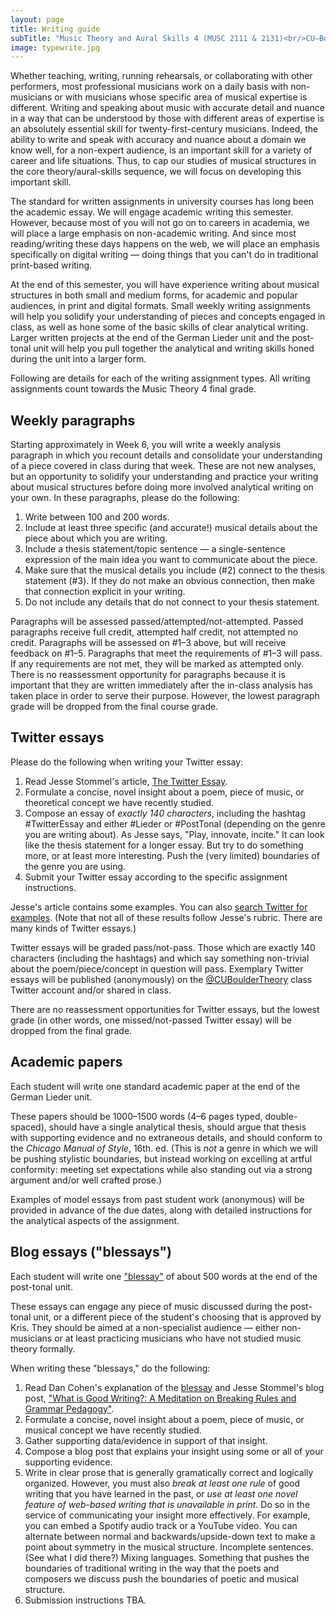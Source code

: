 ```yaml
---
layout: page
title: Writing guide
subTitle: "Music Theory and Aural Skills 4 (MUSC 2111 & 2131)<br/>CU–Boulder, Spring 2016<br/>Kris Shaffer, Ph.D. – coordinator"
image: typewrite.jpg
---
```


Whether teaching, writing, running rehearsals, or collaborating with other performers, most professional musicians work on a daily basis with non-musicians or with musicians whose specific area of musical expertise is different. Writing and speaking about music with accurate detail and nuance in a way that can be understood by those with different areas of expertise is an absolutely essential skill for twenty-first-century musicians. Indeed, the ability to write and speak with accuracy and nuance about a domain we know well, for a non-expert audience, is an important skill for a variety of career and life situations. Thus, to cap our studies of musical structures in the core theory/aural-skills sequence, we will focus on developing this important skill. 

The standard for written assignments in university courses has long been the academic essay. We will engage academic writing this semester. However, because most of you will not go on to careers in academia, we will place a large emphasis on non-academic writing. And since most reading/writing these days happens on the web, we will place an emphasis specifically on digital writing ― doing things that you can't do in traditional print-based writing. 

At the end of this semester, you will have experience writing about musical structures in both small and medium forms, for academic and popular audiences, in print and digital formats. Small weekly writing assignments will help you solidify your understanding of pieces and concepts engaged in class, as well as hone some of the basic skills of clear analytical writing. Larger written projects at the end of the German Lieder unit and the post-tonal unit will help you pull together the analytical and writing skills honed during the unit into a larger form.

Following are details for each of the writing assignment types. All writing assignments count towards the Music Theory 4 final grade.

## Weekly paragraphs

Starting approximately in Week 6, you will write a weekly analysis paragraph in which you recount details and consolidate your understanding of a piece covered in class during that week. These are not new analyses, but an opportunity to solidify your understanding and practice your writing about musical structures before doing more involved analytical writing on your own. In these paragraphs, please do the following:

1. Write between 100 and 200 words.  
2. Include at least three specific (and accurate!) musical details about the piece about which you are writing.  
3. Include a thesis statement/topic sentence ― a single-sentence expression of the main idea you want to communicate about the piece.  
4. Make sure that the musical details you include (#2) connect to the thesis statement (#3). If they do not make an obvious connection, then make that connection explicit in your writing.  
5. Do not include any details that do not connect to your thesis statement.  

Paragraphs will be assessed passed/attempted/not-attempted. Passed paragraphs receive full credit, attempted half credit, not attempted no credit. Paragraphs will be assessed on #1–3 above, but will receive feedback on #1–5. Paragraphs that meet the requirements of #1–3 will pass. If any requirements are not met, they will be marked as attempted only. There is no reassessment opportunity for paragraphs because it is important that they are written immediately after the in-class analysis has taken place in order to serve their purpose. However, the lowest paragraph grade will be dropped from the final course grade.


## Twitter essays

Please do the following when writing your Twitter essay:

1. Read Jesse Stommel's article, [The Twitter Essay](http://www.hybridpedagogy.com/journal/the-twitter-essay/).   
2. Formulate a concise, novel insight about a poem, piece of music, or theoretical concept we have recently studied.  
3. Compose an essay of *exactly 140 characters*, including the hashtag #TwitterEssay and either #Lieder or #PostTonal (depending on the genre you are writing about). As Jesse says, "Play, innovate, incite." It can look like the thesis statement for a longer essay. But try to do something more, or at least more interesting. Push the (very limited) boundaries of the genre you are using.  
4. Submit your Twitter essay according to the specific assignment instructions.

Jesse's article contains some examples. You can also [search Twitter for examples](https://twitter.com/search?q=%23TwitterEssay&src=typd). (Note that not all of these results follow Jesse's rubric. There are many kinds of Twitter essays.)  

Twitter essays will be graded pass/not-pass. Those which are exactly 140 characters (including the hashtags) and which say something non-trivial about the poem/piece/concept in question will pass. Exemplary Twitter essays will be published (anonymously) on the [@CUBoulderTheory](https://twitter.com/cubouldertheory) class Twitter account and/or shared in class. 

There are no reassessment opportunities for Twitter essays, but the lowest grade (in other words, one missed/not-passed Twitter essay) will be dropped from the final grade.

## Academic papers

Each student will write one standard academic paper at the end of the German Lieder unit.

These papers should be 1000–1500 words (4–6 pages typed, double-spaced), should have a single analytical thesis, should argue that thesis with supporting evidence and no extraneous details, and should conform to the *Chicago Manual of Style*, 16th. ed. (This is *not* a genre in which we will be pushing stylistic boundaries, but instead working on excelling at artful conformity: meeting set expectations while also standing out via a strong argument and/or well crafted prose.)

Examples of model essays from past student work (anonymous) will be provided in advance of the due dates, along with detailed instructions for the analytical aspects of the assignment.


## Blog essays ("blessays")

Each student will write one ["blessay"](http://www.dancohen.org/2012/05/24/the-blessay/) of about 500 words at the end of the post-tonal unit.

These essays can engage any piece of music discussed during the post-tonal unit, or a different piece of the student's choosing that is approved by Kris. They should be aimed at a non-specialist audience — either non-musicians or at least practicing musicians who have not studied music theory formally.

When writing these "blessays," do the following:

1. Read Dan Cohen's explanation of the [blessay](http://www.dancohen.org/2012/05/24/the-blessay/) and Jesse Stommel's blog post, ["What is Good Writing?: A Meditation on Breaking Rules and Grammar Pedagogy"](http://learning.instructure.com/2014/06/what-is-good-writing-a-meditation-on-breaking-rules-and-grammar-pedagogy/).  
2. Formulate a concise, novel insight about a poem, piece of music, or musical concept we have recently studied.  
3. Gather supporting data/evidence in support of that insight.  
4. Compose a blog post that explains your insight using some or all of your supporting evidence.  
5. Write in clear prose that is generally gramatically correct and logically organized. However, you must also *break at least one rule* of good writing that you have learned in the past, or *use at least one novel feature of web-based writing that is unavailable in print*. Do so in the service of communicating your insight more effectively. For example, you can embed a Spotify audio track or a YouTube video. You can alternate between normal and backwards/upside-down text to make a point about symmetry in the musical structure. Incomplete sentences. (See what I did there?) Mixing languages. Something that pushes the boundaries of traditional writing in the way that the poets and composers we discuss push the boundaries of poetic and musical structure.  
6. Submission instructions TBA.


